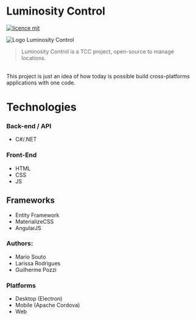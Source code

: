 # Luminosity Control

[![licence mit](https://img.shields.io/badge/licence-MIT-blue.svg)](https://github.com/afonsopacifer/open-source-boilerplate/blob/master/LICENSE.md)

![Logo Luminosity Control](https://raw.githubusercontent.com/soutomario/luminosity-control/master/img/logo.svg)

> Luminosity Control is a TCC project, open-source to manage locations.
<br>
This project is just an idea of how today is possible build cross-platforms applications with one code. 

# Technologies

### Back-end / API
* C#/.NET

### Front-End
* HTML
* CSS
* JS

## Frameworks
* Entity Framework
* MaterializeCSS
* AngularJS

### Authors:
* Mario Souto
* Larissa Rodrigues
* Guilherme Pozzi
 
### Platforms
* Desktop (Electron)
* Mobile (Apache Cordova)
* Web
